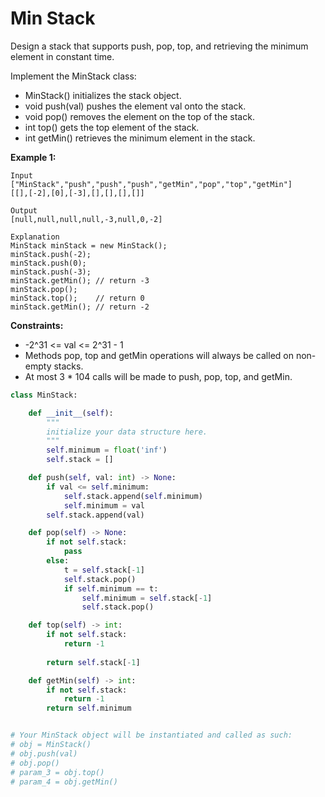 <h1>Min Stack</h1>

<p>
Design a stack that supports push, pop, top, and retrieving the minimum element in constant time.

Implement the MinStack class:

- MinStack() initializes the stack object.
- void push(val) pushes the element val onto the stack.
- void pop() removes the element on the top of the stack.
- int top() gets the top element of the stack.
- int getMin() retrieves the minimum element in the stack.

</p>

<b>Example 1:</b>

    Input
    ["MinStack","push","push","push","getMin","pop","top","getMin"]
    [[],[-2],[0],[-3],[],[],[],[]]

    Output
    [null,null,null,null,-3,null,0,-2]

    Explanation
    MinStack minStack = new MinStack();
    minStack.push(-2);
    minStack.push(0);
    minStack.push(-3);
    minStack.getMin(); // return -3
    minStack.pop();
    minStack.top();    // return 0
    minStack.getMin(); // return -2
 
<b>Constraints:</b>

- -2^31 <= val <= 2^31 - 1
- Methods pop, top and getMin operations will always be called on non-empty stacks.
- At most 3 * 104 calls will be made to push, pop, top, and getMin.

```python
class MinStack:

    def __init__(self):
        """
        initialize your data structure here.
        """
        self.minimum = float('inf')
        self.stack = []

    def push(self, val: int) -> None:
        if val <= self.minimum:
            self.stack.append(self.minimum)
            self.minimum = val
        self.stack.append(val)

    def pop(self) -> None:
        if not self.stack:
            pass
        else:
            t = self.stack[-1]
            self.stack.pop()
            if self.minimum == t:
                self.minimum = self.stack[-1]
                self.stack.pop()

    def top(self) -> int:
        if not self.stack:
            return -1
            
        return self.stack[-1]

    def getMin(self) -> int:
        if not self.stack:
            return -1
        return self.minimum


# Your MinStack object will be instantiated and called as such:
# obj = MinStack()
# obj.push(val)
# obj.pop()
# param_3 = obj.top()
# param_4 = obj.getMin()
```

